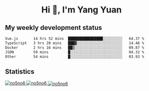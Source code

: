 <h1 align="center">Hi 👋, I'm Yang Yuan</h1>


## My weekly development status
<!--START_SECTION:waka-->

```txt
Vue.js       14 hrs 52 mins  ████████████████░░░░░░░░░   64.37 %
TypeScript   3 hrs 20 mins   ███▓░░░░░░░░░░░░░░░░░░░░░   14.46 %
Docker       2 hrs 16 mins   ██▒░░░░░░░░░░░░░░░░░░░░░░   09.87 %
JSON         59 mins         █░░░░░░░░░░░░░░░░░░░░░░░░   04.32 %
Other        54 mins         █░░░░░░░░░░░░░░░░░░░░░░░░   03.93 %
```

<!--END_SECTION:waka-->

## Statistics
<a href="https://github.com/anuraghazra/github-readme-stats">
  <img src="https://github-readme-stats.vercel.app/api/top-langs/?username=no5no6&theme=dracula" alt="no5no6">
</a>
<a href="https://github.com/anuraghazra/github-readme-stats">
  <img src="https://github-readme-stats.vercel.app/api?username=no5no6&show_icons=true&theme=dracula&line_height=40" alt="no5no6">
</a>
<a href="https://github.com/anuraghazra/github-readme-stats">
  <img align="center" src="https://github-readme-streak-stats.herokuapp.com/?user=no5no6&theme=dracula" alt="no5no6" />
</a>